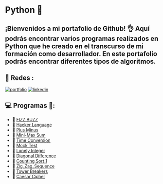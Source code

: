 # Python :snake:
## ¡Bienvenidos a mi portafolio de Github! :ok_hand: Aquí podrás encontrar varios programas realizados en Python que he creado en el transcurso de mi formación como desarrollador. En este portafolio podrás encontrar diferentes tipos de algoritmos.
## :link: Redes :
[![portfolio](https://img.shields.io/badge/my_portfolio-000?style=for-the-badge&logo=ko-fi&logoColor=white)](https://github.com/EusaHack)
[![linkedin](https://img.shields.io/badge/linkedin-0A66C2?style=for-the-badge&logo=linkedin&logoColor=white)](https://www.linkedin.com/in/eusa/)
## :computer: Programas :100:: 

- :snake: [FIZZ BUZZ](https://github.com/EusaHack/Python/blob/main/Programas/FizzBuzz.py)
- :snake: [Hacker Language](https://github.com/EusaHack/Python/blob/main/Programas/LenguajeHacker.py)
- :snake: [Plus Minus](https://github.com/EusaHack/Python/blob/main/Programas/Plus_Minus.py)
- :snake: [Mini-Max Sum](https://github.com/EusaHack/Python/blob/main/Programas/Mini-Max_Sum.py)
- :snake: [Time Conversion](https://github.com/EusaHack/Python/blob/main/Programas/Time_Conversion.py)
- :snake: [Mock Test](https://github.com/EusaHack/Python/blob/main/Programas/Report_EusaHack.pdf)
- :snake: [Lonely Integer](https://github.com/EusaHack/Python/blob/main/Programas/Lonely_Integer.py)
- :snake: [Diagonal Difference](https://github.com/EusaHack/Python/blob/main/Programas/Diagonal_Difference.py)
- :snake: [Counting Sort 1](https://github.com/EusaHack/Python/blob/main/Programas/Counting_Sort_1.py)
- :snake: [Zig_Zag_Sequence](https://github.com/EusaHack/Python/blob/main/Programas/Zig_Zag_Sequence.py)
- :snake: [Tower Breakers](https://github.com/EusaHack/Python/blob/main/Programas/Tower_Breakers.py)
- :snake: [Caesar Cipher](https://github.com/EusaHack/Python/blob/main/Programas/Caesar_Cipher.py)
